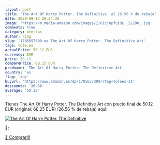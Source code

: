 ```yaml
---
layout: post
title: 'The Art Of Harry Potter. The Definitive  al 26.56 % de rebaja'
date: 2020-09-13 20:24:38
image: 'https://m.media-amazon.com/images/I/61cjHpfuj0L._SL200_.jpg'
comments: true
category: ofertas
author: ring
slug: '1785657399-es The Art Of Harry Potter. The Definitive Art'
tags: tole.es
actualPrice: 50.12 EUR
currency: EUR
price: 50.12
comparePrice: 68.25 EUR
prodname: 'The Art Of Harry Potter. The Definitive Art'
country: 'es'
flag: '🇪🇸'
buyurl: 'https://www.amazon.es/dp/1785657399/?tag=tolees-21'
descuento: '26.56'
average: '50.12'
---
```


Tienes [The Art Of Harry Potter. The Definitive Art](https://www.amazon.es/dp/1785657399/?tag=tolees-21) con precio final de  50.12 EUR (original: 68.25 EUR) (26.56 %  de rebaja) aqui!

[![The Art Of Harry Potter. The Definitive ](https://m.media-amazon.com/images/I/61cjHpfuj0L._SL200_.jpg)](https://www.amazon.es/dp/1785657399/?tag=tolees-21)

🔎:


[🛒 Comprar!!!](https://www.amazon.es/dp/1785657399/?tag=tolees-21)
